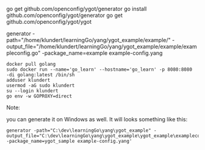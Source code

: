 go get github.com/openconfig/ygot/generator
go install github.com/openconfig/ygot/generator
go get github.com/openconfig/ygot/ygot

generator -path="/home/klundert/learningGo/yang/ygot_example/example/" -output_file="/home/klundert/learningGo/yang/ygot_example/example/exampleconfig.go" -package_name=example example-config.yang



```
docker pull golang
sudo docker run --name='go_learn' --hostname='go_learn' -p 8080:8080  -di golang:latest /bin/sh
adduser klundert
usermod -aG sudo klundert
su --login klundert
go env -w GOPROXY=direct
```







Note:

you can generate it on Windows as well. It will looks something like this:
```
generator -path="C:\dev\learningGo\yang\ygot_example" -output_file="C:\dev\learningGo\yang\ygot_example\ygot_example\exampleconfig.go" -package_name=ygot_sample example-config.yang'
```